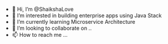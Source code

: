 - 👋 Hi, I’m @ShaikshaLove
- 👀 I’m interested in building enterprise apps using Java Stack
- 🌱 I’m currently learning Microservice Architecture 
- 💞️ I’m looking to collaborate on ..
- 📫 How to reach me ...

<!---
ShaikshaLove/ShaikshaLove is a ✨ special ✨ repository because its `README.md` (this file) appears on your GitHub profile.
You can click the Preview link to take a look at your changes.
--->
